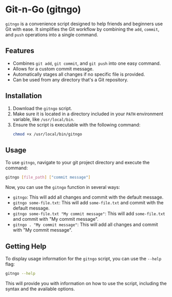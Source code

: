 # Git-n-Go (gitngo)

`gitngo` is a convenience script designed to help friends and beginners use Git with ease. It simplifies the Git workflow by combining the `add`, `commit`, and `push` operations into a single command.

## Features

- Combines `git add`, `git commit`, and `git push` into one easy command.
- Allows for a custom commit message.
- Automatically stages all changes if no specific file is provided.
- Can be used from any directory that's a Git repository.

## Installation

1. Download the `gitngo` script.
2. Make sure it is located in a directory included in your `PATH` environment variable, like `/usr/local/bin`.
3. Ensure the script is executable with the following command:
   ```sh
   chmod +x /usr/local/bin/gitngo
   ```

## Usage

To use `gitngo`, navigate to your git project directory and execute the command:

```sh
gitngo [file_path] ["commit message"]
```

Now, you can use the `gitngo` function in several ways:

- `gitngo`: This will add all changes and commit with the default message.
- `gitngo some-file.txt`: This will add `some-file.txt` and commit with the default message.
- `gitngo some-file.txt "My commit message"`: This will add `some-file.txt` and commit with "My commit message".
- `gitngo . "My commit message"`: This will add all changes and commit with "My commit message".


## Getting Help

To display usage information for the `gitngo` script, you can use the `--help` flag:

```sh
gitngo --help
```

This will provide you with information on how to use the script, including the syntax and the available options.
